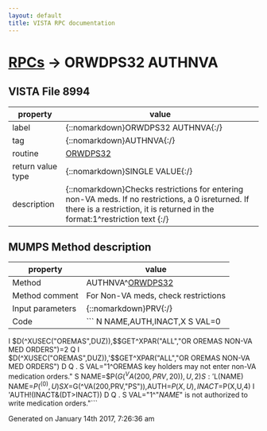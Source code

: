 ```yaml
---
layout: default
title: VISTA RPC documentation
---
```




# [RPCs](TableOfContent.md) &#8594; ORWDPS32 AUTHNVA 


 ## VISTA File 8994
 property | value 
--- | --- 
 label | {::nomarkdown}ORWDPS32 AUTHNVA{:/}
 tag | {::nomarkdown}AUTHNVA{:/}
 routine | [ORWDPS32](http://code.osehra.org/dox/Routine_ORWDPS32_source.html)
 return value type | {::nomarkdown}SINGLE VALUE{:/}
 description | {::nomarkdown}Checks restrictions for entering non-VA meds.  If no restrictions, a 0 isreturned.  If there is a restriction, it is returned in the format:1^restriction text {:/}


## MUMPS Method description

 property | value 
 --- | --- 
 Method | AUTHNVA^[ORWDPS32](http://code.osehra.org/dox/Routine_ORWDPS32_source.html)
 Method comment | For Non-VA meds, check restrictions
 Input parameters | {::nomarkdown}PRV{:/}
 Code | ```  N NAME,AUTH,INACT,X S VAL=0
 I $D(^XUSEC("OREMAS",DUZ)),$$GET^XPAR("ALL","OR OREMAS NON-VA MED ORDERS")=2 Q
 I $D(^XUSEC("OREMAS",DUZ)),'$$GET^XPAR("ALL","OR OREMAS NON-VA MED ORDERS") D  Q
 . S VAL="1^OREMAS key holders may not enter non-VA medication orders."
 S NAME=$P($G(^VA(200,PRV,20)),U,2) S:'$L(NAME) NAME=$P(^(0),U)
 S X=$G(^VA(200,PRV,"PS")),AUTH=$P(X,U),INACT=$P(X,U,4)
 I 'AUTH!(INACT&(DT>INACT)) D  Q
 . S VAL="1^"_NAME_" is not authorized to write medication orders."```




 Generated on January 14th 2017, 7:26:36 am